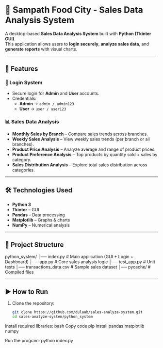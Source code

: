 # 🛒 Sampath Food City - Sales Data Analysis System  

A desktop-based **Sales Data Analysis System** built with **Python (Tkinter GUI)**.  
This application allows users to **login securely**, **analyze sales data**, and **generate reports** with visual charts.  

---

## 🚀 Features  

### 🔐 Login System  
- Secure login for **Admin** and **User** accounts.  
- Credentials:  
  - **Admin** → `admin / admin123`  
  - **User** → `user / user123`  

### 📊 Sales Data Analysis  
- **Monthly Sales by Branch** – Compare sales trends across branches.  
- **Weekly Sales Analysis** – View weekly sales trends (per branch or all branches).  
- **Product Price Analysis** – Analyze average and range of product prices.  
- **Product Preference Analysis** – Top products by quantity sold + sales by category.  
- **Sales Distribution Analysis** – Explore total sales distribution across categories.  

---

## 🛠️ Technologies Used  
- **Python 3**  
- **Tkinter** – GUI  
- **Pandas** – Data processing  
- **Matplotlib** – Graphs & charts  
- **NumPy** – Numerical analysis  

---

## 📂 Project Structure  

python_system/
│── index.py # Main application (GUI + Login + Dashboard)
│── app.py # Core sales analysis logic
│── test_app.py # Unit tests
│── transactions_data.csv # Sample sales dataset
│── pycache/ # Compiled files

---

## ▶️ How to Run  

1. Clone the repository:  
   ```bash
   git clone https://github.com/dulaah/sales-analyze-system.git
   cd sales-analyze-system/python_system
Install required libraries:
bash
Copy code
pip install pandas matplotlib numpy

Run the program:
python index.py

